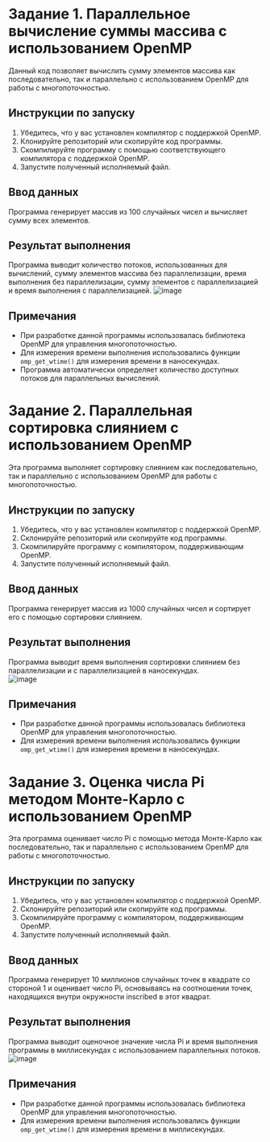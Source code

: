 # Задание 1. Параллельное вычисление суммы массива с использованием OpenMP

Данный код позволяет вычислить сумму элементов массива как последовательно, так и параллельно с использованием OpenMP для работы с многопоточностью.

## Инструкции по запуску

1. Убедитесь, что у вас установлен компилятор с поддержкой OpenMP.
2. Клонируйте репозиторий или скопируйте код программы.
3. Скомпилируйте программу с помощью соответствующего компилятора с поддержкой OpenMP.
4. Запустите полученный исполняемый файл.

## Ввод данных

Программа генерирует массив из 100 случайных чисел и вычисляет сумму всех элементов.

## Результат выполнения

Программа выводит количество потоков, использованных для вычислений, сумму элементов массива без параллелизации, время выполнения без параллелизации, сумму элементов с параллелизацией и время выполнения с параллелизацией.
![image](https://github.com/Yoshi31/paralel_computing_0603/assets/62884580/b587507b-629b-44ac-8941-0cee7afb699e)


## Примечания

- При разработке данной программы использовалась библиотека OpenMP для управления многопоточностью.
- Для измерения времени выполнения использовались функции `omp_get_wtime()` для измерения времени в наносекундах.
- Программа автоматически определяет количество доступных потоков для параллельных вычислений.

# Задание 2. Параллельная сортировка слиянием с использованием OpenMP

Эта программа выполняет сортировку слиянием как последовательно, так и параллельно с использованием OpenMP для работы с многопоточностью.

## Инструкции по запуску

1. Убедитесь, что у вас установлен компилятор с поддержкой OpenMP.
2. Склонируйте репозиторий или скопируйте код программы.
3. Скомпилируйте программу с компилятором, поддерживающим OpenMP.
4. Запустите полученный исполняемый файл.

## Ввод данных

Программа генерирует массив из 1000 случайных чисел и сортирует его с помощью сортировки слиянием.

## Результат выполнения

Программа выводит время выполнения сортировки слиянием без параллелизации и с параллелизацией в наносекундах.  
![image](https://github.com/Yoshi31/paralel_computing_0603/assets/62884580/6a28bc11-d784-405e-9756-39dbb8a62875)


## Примечания

- При разработке данной программы использовалась библиотека OpenMP для управления многопоточностью.
- Для измерения времени выполнения использовались функции `omp_get_wtime()` для измерения времени в наносекундах.

# Задание 3. Оценка числа Pi методом Монте-Карло с использованием OpenMP

Эта программа оценивает число Pi с помощью метода Монте-Карло как последовательно, так и параллельно с использованием OpenMP для работы с многопоточностью.

## Инструкции по запуску

1. Убедитесь, что у вас установлен компилятор с поддержкой OpenMP.
2. Склонируйте репозиторий или скопируйте код программы.
3. Скомпилируйте программу с компилятором, поддерживающим OpenMP.
4. Запустите полученный исполняемый файл.

## Ввод данных

Программа генерирует 10 миллионов случайных точек в квадрате со стороной 1 и оценивает число Pi, основываясь на соотношении точек, находящихся внутри окружности inscribed в этот квадрат.

## Результат выполнения

Программа выводит оценочное значение числа Pi и время выполнения программы в миллисекундах с использованием параллельных потоков.    
![image](https://github.com/Yoshi31/paralel_computing_0603/assets/62884580/7a8a398c-5053-47ae-9067-75e1fbddfb29)


## Примечания

- При разработке данной программы использовалась библиотека OpenMP для управления многопоточностью.
- Для измерения времени выполнения использовались функции `omp_get_wtime()` для измерения времени в миллисекундах.
